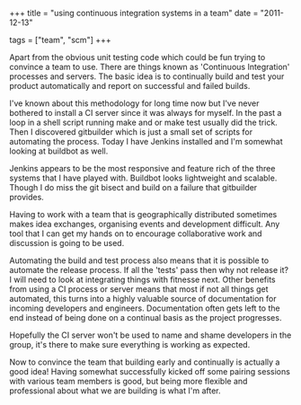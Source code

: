 +++
title = "using continuous integration systems in a team"
date = "2011-12-13"

tags = ["team", "scm"]
+++

Apart from the obvious unit testing code which could be fun trying to
convince a team to use. There are things known as 'Continuous
Integration' processes and servers. The basic idea is to continually
build and test your product automatically and report on successful and
failed builds.

I've known about this methodology for long time now but I've never
bothered to install a CI server since it was always for myself. In the
past a loop in a shell script running make and or make test usually
did the trick. Then I discovered gitbuilder which is just a small set
of scripts for automating the process. Today I have Jenkins installed
and I'm somewhat looking at buildbot as well.

Jenkins appears to be the most responsive and feature rich of the
three systems that I have played with. Buildbot looks lightweight and
scalable.  Though I do miss the git bisect and build on a failure that
gitbuilder provides.

Having to work with a team that is geographically distributed
sometimes makes idea exchanges, organising events and development
difficult. Any tool that I can get my hands on to encourage
collaborative work and discussion is going to be used.

Automating the build and test process also means that it is possible
to automate the release process. If all the 'tests' pass then why not
release it? I will need to look at integrating things with fitnesse
next. Other benefits from using a CI process or server means that most
if not all things get automated, this turns into a highly valuable
source of documentation for incoming developers and
engineers. Documentation often gets left to the end instead of being
done on a continual basis as the project progresses.

Hopefully the CI server won't be used to name and shame developers in
the group, it's there to make sure everything is working as expected.

Now to convince the team that building early and continually is
actually a good idea! Having somewhat successfully kicked off some
pairing sessions with various team members is good, but being more
flexible and professional about what we are building is what I'm
after.
